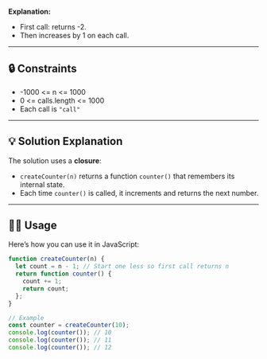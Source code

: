 **Explanation:**

- First call: returns -2.
- Then increases by 1 on each call.

---

## 🔒 Constraints

- -1000 <= n <= 1000
- 0 <= calls.length <= 1000
- Each call is `"call"`

---

## 💡 Solution Explanation

The solution uses a **closure**:

- `createCounter(n)` returns a function `counter()` that remembers its internal state.
- Each time `counter()` is called, it increments and returns the next number.

---

## 👨‍💻 Usage

Here’s how you can use it in JavaScript:

```javascript
function createCounter(n) {
  let count = n - 1; // Start one less so first call returns n
  return function counter() {
    count += 1;
    return count;
  };
}

// Example
const counter = createCounter(10);
console.log(counter()); // 10
console.log(counter()); // 11
console.log(counter()); // 12
```
